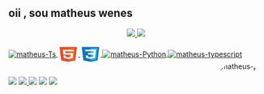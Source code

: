 ## oii , sou matheus wenes
<div align="center">
  <a href="https://github.com/matheusbwv">
  <img height="180em" src="https://github-readme-stats.vercel.app/api?username=matheusbwv&show_icons=true&theme=chartreuse-dark&include_all_commits=true&count_private=true"/>
  <img height="180em" src="https://github-readme-stats.vercel.app/api/top-langs/?username=matheusbwv&layout=compact&langs_count=7&theme=chartreuse-dark"/>
</div>
<div style="display: inline_block"><br>
  <img align="center" alt="matheus-Ts" height="30" width="40" src="https://cdn.jsdelivr.net/gh/devicons/devicon/icons/android/android-original.svg">
  <img align="center" alt="matheus-HTML" height="30" width="40" src="https://raw.githubusercontent.com/devicons/devicon/master/icons/html5/html5-original.svg">
  <img align="center" alt="matheus-CSS" height="30" width="40" src="https://raw.githubusercontent.com/devicons/devicon/master/icons/css3/css3-original.svg">
  <img align="center" alt="matheus-Python" height="30" width="40" src="https://cdn.jsdelivr.net/gh/devicons/devicon/icons/python/python-original-wordmark.svg">
  <img align="center" alt="matheus-typescript" height="30" width="40" src="https://cdn.jsdelivr.net/gh/devicons/devicon/icons/typescript/typescript-original.svg">
  <img align="right" alt="matheus-pic" height="150" style="border-radius:50px;" src="https://i.picasion.com/pic92/52a999dd5f70ad2b6c2e7db930e9764b.gif">
</div>
  
  ##
 
<div> 
  <a href="https://instagram.com/theuswenes" target="_blank"><img src="https://img.shields.io/badge/-Instagram-%23E4405F?style=for-the-badge&logo=instagram&logoColor=white" target="_blank"></a>
 <a href="https://discord.gg/7HfrVVgK" target="_blank"><img src="https://img.shields.io/badge/Discord-7289DA?style=for-the-badge&logo=discord&logoColor=white" target="_blank">
    </a> 
  <a href = "matheus.wenes@gmail.com"><img src="https://img.shields.io/badge/-Gmail-%23333?style=for-the-badge&logo=gmail&logoColor=white" target="_blank"></a>
  <a href="https://www.linkedin.com/in/matheuswenes/" target="_blank"><img src="https://img.shields.io/badge/-LinkedIn-%230077B5?style=for-the-badge&logo=linkedin&logoColor=white" target="_blank"></a> 
  <a href="https://steamcommunity.com/id/SrCastiell/" target="_blank"><img src="https://img.shields.io/badge/Steam-000000?style=for-the-badge&logo=steam&logoColor=white" target="_blank"></a> 
 
 
</div>
